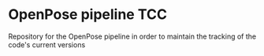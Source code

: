 # OpenPose pipeline TCC
Repository for the OpenPose pipeline in order to maintain the tracking of the code's current versions
